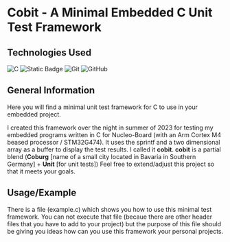 # Cobit - A Minimal Embedded C Unit Test Framework

## Technologies Used

![C](https://img.shields.io/badge/c-%2300599C.svg?style=for-the-badge&logo=c&logoColor=white)
![Static Badge](https://img.shields.io/badge/arm_Keil_%C2%B5Vision_IDE-green?style=for-the-badge)
![Git](https://img.shields.io/badge/git-%23F05033.svg?style=for-the-badge&logo=git&logoColor=white)
![GitHub](https://img.shields.io/badge/github-%23121011.svg?style=for-the-badge&logo=github&logoColor=white)

## General Information

Here you will find a minimal unit test framework for C to use in your embedded project.

I created this framework over the night in summer of 2023 for testing my embedded programs
written in C for Nucleo-Board (with an Arm Cortex M4 beased processor / STM32G474).
It uses the sprintf and a two dimensional array as a buffer to display the test results.
I called it **cobit**. **cobit** is a partial blend (**Coburg** \[name of a small city located in Bavaria in Southern Germany\] + **Unit** \[for unit tests\])
Feel free to extend/adjust this project so that it meets your goals.

## Usage/Example

There is a file (example.c) which shows you how to use this minimal test framework.
You can not execute that file (becaue there are other header files that you have to add to your project)
but the purpose of this file should be giving you ideas how can you use this framework your personal projects.


